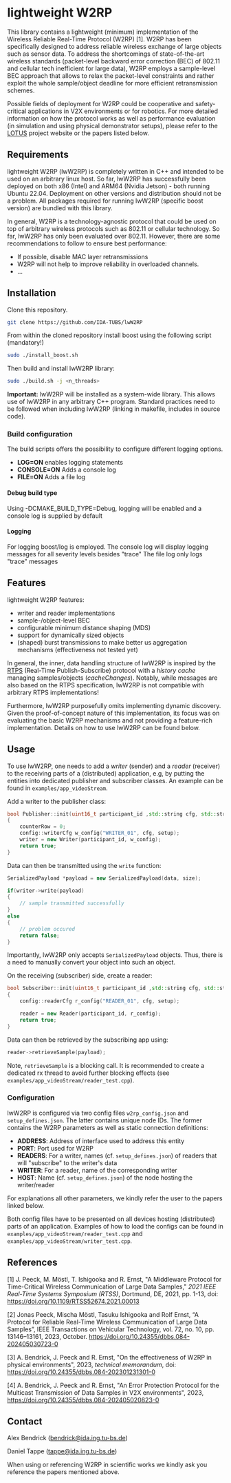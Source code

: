 # lightweight W2RP 

This library contains a lightweight (minimum) implementation of the Wireless Reliable Real-Time Protocol (W2RP) [1]. W2RP has been specifically designed to address reliable wireless exchange of large objects such as sensor data. To address the shortcomings of state-of-the-art wireless standards (packet-level backward error correction (BEC) of 802.11 and cellular tech inefficient for large data), W2RP employs a sample-level BEC approach that allows to relax the packet-level constraints and rather exploit the whole sample/object deadline for more efficient retransmission schemes.

Possible fields of deployment for W2RP could be cooperative and safety-critical applications in V2X environments or for robotics. For more detailed information on how the protocol works as well as performance evaluation (in simulation and using physical demonstrator setups), please refer to the [LOTUS](https://ida-tubs.github.io/lotus/) project website or the papers listed below.



## Requirements

lightweight W2RP (lwW2RP) is completely written in C++ and intended to be used on an arbitrary linux host. So far, lwW2RP has successfully been deployed on both x86 (Intel) and ARM64 (Nvidia Jetson) - both running Ubuntu 22.04. Deployment on other versions and distribution should not be a problem. All packages required for running lwW2RP (specific boost version) are bundled with this library.

In general, W2RP is a technology-agnostic protocol that could be used on top of arbitrary wireless protocols such as 802.11 or cellular technology. So far, lwW2RP has only been evaluated over 802.11. However, there are some recommendations to follow to ensure best performance:

* If possible, disable MAC layer retransmissions
* W2RP will not help to improve reliability in overloaded channels. 
* ...



## Installation

Clone this repository.

```bash
git clone https://github.com/IDA-TUBS/lwW2RP
```

From within the cloned repository install boost using the following script (mandatory!)

```bash
sudo ./install_boost.sh
```

Then build and install lwW2RP library:

```bash
sudo ./build.sh -j <n_threads>
```

**Important:** lwW2RP will be installed as a system-wide library. This allows use of lwW2RP in any arbitrary C++ program. Standard practices need to be followed when including lwW2RP (linking in makefile, includes in source code).

### Build configuration

The build scripts offers the possibility to configure different logging options.

* **LOG=ON** enables logging statements
* **CONSOLE=ON** Adds a console log
* **FILE=ON** Adds a file log

#### Debug build type

Using -DCMAKE_BUILD_TYPE=Debug, logging will be enabled and a console log is supplied by default

#### Logging

For logging boost/log is employed. 
The console log will display logging messages for all severity levels besides "trace"
The file log only logs "trace" messages



## Features

lightweight W2RP features:

- writer and reader implementations
- sample-/object-level BEC
- configurable minimum distance shaping (MDS)
- support for dynamically sized objects
- (shaped) burst transmissions to make better us aggregation mechanisms (effectiveness not tested yet)

In general, the inner, data handling structure of lwW2RP is inspired by the [RTPS](https://www.omg.org/spec/DDSI-RTPS/2.2/PDF) (Real-Time Publish-Subscribe) protocol with a *history cache* managing samples/objects (*cacheChanges*). Notably, while messages are also based on the RTPS specification, lwW2RP is not compatible with arbitrary RTPS implementations!

Furthermore, lwW2RP purposefully omits implementing dynamic discovery. Given the proof-of-concept nature of this implementation, its focus was on evaluating the basic W2RP mechanisms and not providing a feature-rich implementation. Details on how to use lwW2RP can be found below.



## Usage

To use lwW2RP, one needs to add a *writer* (sender) and a *reader* (receiver) to the receiving parts of a (distributed) application, e.g, by putting the entities into dedicated publisher and subscriber classes. An example can be found in `examples/app_videoStream`.

Add a writer to the publisher class:

```cpp
bool Publisher::init(uint16_t participant_id ,std::string cfg, std::string setup)
{
    counterRow = 0;
    config::writerCfg w_config("WRITER_01", cfg, setup);    
    writer = new Writer(participant_id, w_config);
    return true;
}
```

Data can then be transmitted using the `write` function:

```cpp
SerializedPayload *payload = new SerializedPayload(data, size);

if(writer->write(payload)
{
    // sample transmitted successfully
}
else
{
    // problem occured
    return false;
}
```

Importantly, lwW2RP only accepts `SerializedPayload` objects. Thus, there is a need to manually convert your object into such an object. 

On the receiving (subscriber) side, create a reader:

```cpp
bool Subscriber::init(uint16_t participant_id ,std::string cfg, std::string setup)
{
    config::readerCfg r_config("READER_01", cfg, setup);

    reader = new Reader(participant_id, r_config);
    return true;
}
```

Data can then be retrieved by the subscribing app using:

```cpp
reader->retrieveSample(payload);			
```

Note, `retrieveSample` is a blocking call. It is recommended to create a dedicated rx thread to avoid further blocking effects (see `examples/app_videoStream/reader_test.cpp`).

### Configuration

lwW2RP is configured via two config files `w2rp_config.json` and `setup_defines.json`. The latter contains unique node IDs. The former contains the W2RP parameters as well as static connection definitions:

* **ADDRESS**: Address of interface used to address this entity
* **PORT**: Port used for W2RP 
* **READERS**: For a writer, names (cf. `setup_defines.json`) of readers that will "subscribe" to the writer's data
* **WRITER**: For a reader, name of the corresponding writer
* **HOST**: Name (cf. `setup_defines.json`) of the node hosting the writer/reader

For explanations all other parameters, we kindly refer the user to the papers linked below.

Both config files have to be presented on all devices hosting (distributed) parts of an application. Examples of how to load the configs can be found in `examples/app_videoStream/reader_test.cpp` and `examples/app_videoStream/writer_test.cpp`.



## References

[1] J. Peeck, M. Möstl, T. Ishigooka and R. Ernst, "A Middleware Protocol for Time-Critical Wireless Communication of Large Data Samples," *2021 IEEE Real-Time Systems Symposium (RTSS)*, Dortmund, DE, 2021, pp. 1-13, doi: https://doi.org/10.1109/RTSS52674.2021.00013

[2] Jonas Peeck, Mischa Möstl, Tasuku Ishigooka and Rolf Ernst, “A Protocol for Reliable Real-Time Wireless Communication of Large Data Samples”, IEEE Transactions on Vehicular Technology, vol. 72, no. 10, pp. 13146–13161, 2023, October. https://doi.org/10.24355/dbbs.084-202405030723-0

[3] A. Bendrick, J. Peeck and R. Ernst, "On the effectiveness of W2RP in physical environments", 2023, *technical memorandum*, doi: https://doi.org/10.24355/dbbs.084-202301231301-0

[4] A. Bendrick, J. Peeck and R. Ernst, "An Error Protection Protocol for the Multicast Transmission of Data Samples in V2X environments", 2023, https://doi.org/10.24355/dbbs.084-202405020823-0



## Contact

Alex Bendrick (bendrick@ida.ing.tu-bs.de)

Daniel Tappe (tappe@ida.ing.tu-bs.de)

When using or referencing W2RP in scientific works we kindly ask you reference the papers mentioned above.



